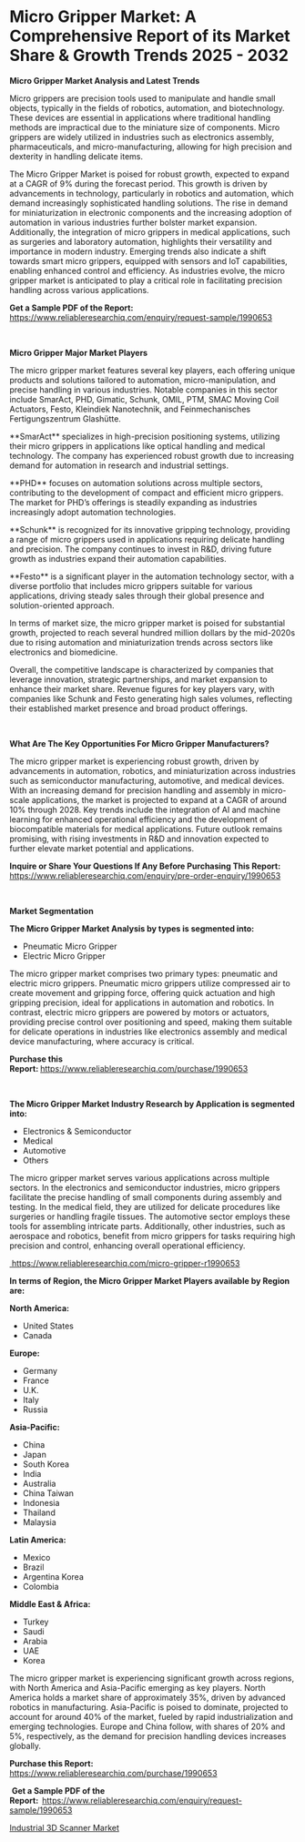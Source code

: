 <p><h1>Micro Gripper Market: A Comprehensive Report of its Market Share & Growth Trends 2025 - 2032</h1></p><p><strong>Micro Gripper Market Analysis and Latest Trends</strong></p>
<p><p>Micro grippers are precision tools used to manipulate and handle small objects, typically in the fields of robotics, automation, and biotechnology. These devices are essential in applications where traditional handling methods are impractical due to the miniature size of components. Micro grippers are widely utilized in industries such as electronics assembly, pharmaceuticals, and micro-manufacturing, allowing for high precision and dexterity in handling delicate items.</p><p>The Micro Gripper Market is poised for robust growth, expected to expand at a CAGR of 9% during the forecast period. This growth is driven by advancements in technology, particularly in robotics and automation, which demand increasingly sophisticated handling solutions. The rise in demand for miniaturization in electronic components and the increasing adoption of automation in various industries further bolster market expansion. Additionally, the integration of micro grippers in medical applications, such as surgeries and laboratory automation, highlights their versatility and importance in modern industry. Emerging trends also indicate a shift towards smart micro grippers, equipped with sensors and IoT capabilities, enabling enhanced control and efficiency. As industries evolve, the micro gripper market is anticipated to play a critical role in facilitating precision handling across various applications.</p></p>
<p><strong>Get a Sample PDF of the Report:&nbsp;</strong> <a href="https://www.reliableresearchiq.com/enquiry/request-sample/1990653?utm_campaign=3097&utm_medium=2&utm_source=Github&utm_content=ia&utm_term=08042025&utm_id=micro-gripper">https://www.reliableresearchiq.com/enquiry/request-sample/1990653</a></p>
<p>&nbsp;</p>
<p><strong>Micro Gripper Major Market Players</strong></p>
<p><p>The micro gripper market features several key players, each offering unique products and solutions tailored to automation, micro-manipulation, and precise handling in various industries. Notable companies in this sector include SmarAct, PHD, Gimatic, Schunk, OMIL, PTM, SMAC Moving Coil Actuators, Festo, Kleindiek Nanotechnik, and Feinmechanisches Fertigungszentrum Glashütte.</p><p>**SmarAct** specializes in high-precision positioning systems, utilizing their micro grippers in applications like optical handling and medical technology. The company has experienced robust growth due to increasing demand for automation in research and industrial settings.</p><p>**PHD** focuses on automation solutions across multiple sectors, contributing to the development of compact and efficient micro grippers. The market for PHD’s offerings is steadily expanding as industries increasingly adopt automation technologies.</p><p>**Schunk** is recognized for its innovative gripping technology, providing a range of micro grippers used in applications requiring delicate handling and precision. The company continues to invest in R&D, driving future growth as industries expand their automation capabilities.</p><p>**Festo** is a significant player in the automation technology sector, with a diverse portfolio that includes micro grippers suitable for various applications, driving steady sales through their global presence and solution-oriented approach.</p><p>In terms of market size, the micro gripper market is poised for substantial growth, projected to reach several hundred million dollars by the mid-2020s due to rising automation and miniaturization trends across sectors like electronics and biomedicine.</p><p>Overall, the competitive landscape is characterized by companies that leverage innovation, strategic partnerships, and market expansion to enhance their market share. Revenue figures for key players vary, with companies like Schunk and Festo generating high sales volumes, reflecting their established market presence and broad product offerings.</p></p>
<p>&nbsp;</p>
<p><strong>What Are The Key Opportunities For Micro Gripper Manufacturers?</strong></p>
<p><p>The micro gripper market is experiencing robust growth, driven by advancements in automation, robotics, and miniaturization across industries such as semiconductor manufacturing, automotive, and medical devices. With an increasing demand for precision handling and assembly in micro-scale applications, the market is projected to expand at a CAGR of around 10% through 2028. Key trends include the integration of AI and machine learning for enhanced operational efficiency and the development of biocompatible materials for medical applications. Future outlook remains promising, with rising investments in R&D and innovation expected to further elevate market potential and applications.</p></p>
<p><strong>Inquire or Share Your Questions If Any Before Purchasing This Report:</strong> <a href="https://www.reliableresearchiq.com/enquiry/pre-order-enquiry/1990653?utm_campaign=3097&utm_medium=2&utm_source=Github&utm_content=ia&utm_term=08042025&utm_id=micro-gripper">https://www.reliableresearchiq.com/enquiry/pre-order-enquiry/1990653</a></p>
<p>&nbsp;</p>
<p><strong>Market Segmentation</strong></p>
<p><strong>The Micro Gripper Market Analysis by types is segmented into:</strong></p>
<p><ul><li>Pneumatic Micro Gripper</li><li>Electric Micro Gripper</li></ul></p>
<p><p>The micro gripper market comprises two primary types: pneumatic and electric micro grippers. Pneumatic micro grippers utilize compressed air to create movement and gripping force, offering quick actuation and high gripping precision, ideal for applications in automation and robotics. In contrast, electric micro grippers are powered by motors or actuators, providing precise control over positioning and speed, making them suitable for delicate operations in industries like electronics assembly and medical device manufacturing, where accuracy is critical.</p></p>
<p><strong>Purchase this Report:&nbsp;</strong><a href="https://www.reliableresearchiq.com/purchase/1990653?utm_campaign=3097&utm_medium=2&utm_source=Github&utm_content=ia&utm_term=08042025&utm_id=micro-gripper">https://www.reliableresearchiq.com/purchase/1990653</a></p>
<p>&nbsp;</p>
<p><strong>The Micro Gripper Market Industry Research by Application is segmented into:</strong></p>
<p><ul><li>Electronics & Semiconductor</li><li>Medical</li><li>Automotive</li><li>Others</li></ul></p>
<p><p>The micro gripper market serves various applications across multiple sectors. In the electronics and semiconductor industries, micro grippers facilitate the precise handling of small components during assembly and testing. In the medical field, they are utilized for delicate procedures like surgeries or handling fragile tissues. The automotive sector employs these tools for assembling intricate parts. Additionally, other industries, such as aerospace and robotics, benefit from micro grippers for tasks requiring high precision and control, enhancing overall operational efficiency.</p></p>
<p><a href="https://www.reliableresearchiq.com/micro-gripper-r1990653?utm_campaign=3097&utm_medium=2&utm_source=Github&utm_content=ia&utm_term=08042025&utm_id=micro-gripper">&nbsp;https://www.reliableresearchiq.com/micro-gripper-r1990653</a></p>
<p><strong>In terms of Region, the Micro Gripper Market Players available by Region are:</strong></p>
<p>
    <p> <strong> North America: </strong>
        <ul>
            <li>United States</li>
            <li>Canada</li>
        </ul>
        </p> 
    <p> <strong> Europe: </strong>
        <ul>
            <li>Germany</li>
            <li>France</li>
            <li>U.K.</li>
            <li>Italy</li>
            <li>Russia</li>
        </ul>
        </p> 
    <p> <strong> Asia-Pacific: </strong>
        <ul>
            <li>China</li>
            <li>Japan</li>
            <li>South Korea</li>
            <li>India</li>
            <li>Australia</li>
            <li>China Taiwan</li>
            <li>Indonesia</li>
            <li>Thailand</li>
            <li>Malaysia</li>
        </ul>
        </p> 
    <p> <strong> Latin America: </strong>
        <ul>
            <li>Mexico</li>
            <li>Brazil</li>
            <li>Argentina Korea</li>
            <li>Colombia</li>
        </ul>
        </p> 
    <p> <strong> Middle East & Africa: </strong>
        <ul>
            <li>Turkey</li>
            <li>Saudi</li>
            <li>Arabia</li>
            <li>UAE</li>
            <li>Korea</li>
        </ul>
    </p>
    </p>
<p><p>The micro gripper market is experiencing significant growth across regions, with North America and Asia-Pacific emerging as key players. North America holds a market share of approximately 35%, driven by advanced robotics in manufacturing. Asia-Pacific is poised to dominate, projected to account for around 40% of the market, fueled by rapid industrialization and emerging technologies. Europe and China follow, with shares of 20% and 5%, respectively, as the demand for precision handling devices increases globally.</p></p>
<p><strong>Purchase this Report: </strong><a href="https://www.reliableresearchiq.com/purchase/1990653?utm_campaign=3097&utm_medium=2&utm_source=Github&utm_content=ia&utm_term=08042025&utm_id=micro-gripper">https://www.reliableresearchiq.com/purchase/1990653</a></p>
<p>&nbsp;<strong>Get a Sample PDF of the Report:&nbsp;&nbsp;</strong><a href="https://www.reliableresearchiq.com/enquiry/request-sample/1990653?utm_campaign=3097&utm_medium=2&utm_source=Github&utm_content=ia&utm_term=08042025&utm_id=micro-gripper">https://www.reliableresearchiq.com/enquiry/request-sample/1990653</a></p>
<p><strong></strong></p>
<p><p><a href="https://github.com/haaszgettre6/Market-Research-Report-List-1/blob/main/industrial-3d-scanner-market.md?utm_campaign=3097&utm_medium=2&utm_source=Github&utm_content=ia&utm_term=08042025&utm_id=micro-gripper">Industrial 3D Scanner Market</a></p></p>